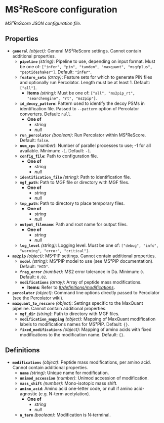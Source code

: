 # MS²ReScore configuration

_MS²ReScore JSON configuration file._

## Properties

- **`general`** _(object)_: General MS²ReScore settings. Cannot contain additional properties.
  - **`pipeline`** _(string)_: Pipeline to use, depending on input format. Must be one of: `["infer", "pin", "tandem", "maxquant", "msgfplus", "peptideshaker"]`. Default: `"infer"`.
  - **`feature_sets`** _(array)_: Feature sets for which to generate PIN files and optionally run Percolator. Length must be at least 1. Default: `["all"]`.
    - **Items** _(string)_: Must be one of: `["all", "ms2pip_rt", "searchengine", "rt", "ms2pip"]`.
  - **`id_decoy_pattern`**: Pattern used to identify the decoy PSMs in identification file. Passed to `--pattern` option of Percolator converters. Default: `null`.
    - **One of**
      - _string_
      - _null_
  - **`run_percolator`** _(boolean)_: Run Percolator within MS²ReScore. Default: `false`.
  - **`num_cpu`** _(number)_: Number of parallel processes to use; -1 for all available. Minimum: `-1`. Default: `-1`.
  - **`config_file`**: Path to configuration file.
    - **One of**
      - _string_
      - _null_
  - **`identification_file`** _(string)_: Path to identification file.
  - **`mgf_path`**: Path to MGF file or directory with MGF files.
    - **One of**
      - _string_
      - _null_
  - **`tmp_path`**: Path to directory to place temporary files.
    - **One of**
      - _string_
      - _null_
  - **`output_filename`**: Path and root name for output files.
    - **One of**
      - _string_
      - _null_
  - **`log_level`** _(string)_: Logging level. Must be one of: `["debug", "info", "warning", "error", "critical"]`.
- **`ms2pip`** _(object)_: MS²PIP settings. Cannot contain additional properties.
  - **`model`** _(string)_: MS²PIP model to use (see MS²PIP documentation). Default: `"HCD"`.
  - **`frag_error`** _(number)_: MS2 error tolerance in Da. Minimum: `0`. Default: `0.02`.
  - **`modifications`** _(array)_: Array of peptide mass modifications.
    - **Items**: Refer to _[#/definitions/modifications](#definitions/modifications)_.
- **`percolator`** _(object)_: Command line options directly passed to Percolator (see the Percolator wiki).
- **`maxquant_to_rescore`** _(object)_: Settings specific to the MaxQuant pipeline. Cannot contain additional properties.
  - **`mgf_dir`** _(string)_: Path to directory with MGF files.
  - **`modification_mapping`** _(object)_: Mapping of MaxQuant modification labels to modifications names for MS²PIP. Default: `{}`.
  - **`fixed_modifications`** _(object)_: Mapping of amino acids with fixed modifications to the modification name. Default: `{}`.

## Definitions

- <a id="definitions/modifications"></a>**`modifications`** _(object)_: Peptide mass modifications, per amino acid. Cannot contain additional properties.
  - **`name`** _(string)_: Unique name for modification.
  - **`unimod_accession`** _(number)_: Unimod accession of modification.
  - **`mass_shift`** _(number)_: Mono-isotopic mass shift.
  - **`amino_acid`**: Amino acid one-letter code, or null if amino acid-agnostic (e.g. N-term acetylation).
    - **One of**
      - _string_
      - _null_
  - **`n_term`** _(boolean)_: Modification is N-terminal.

